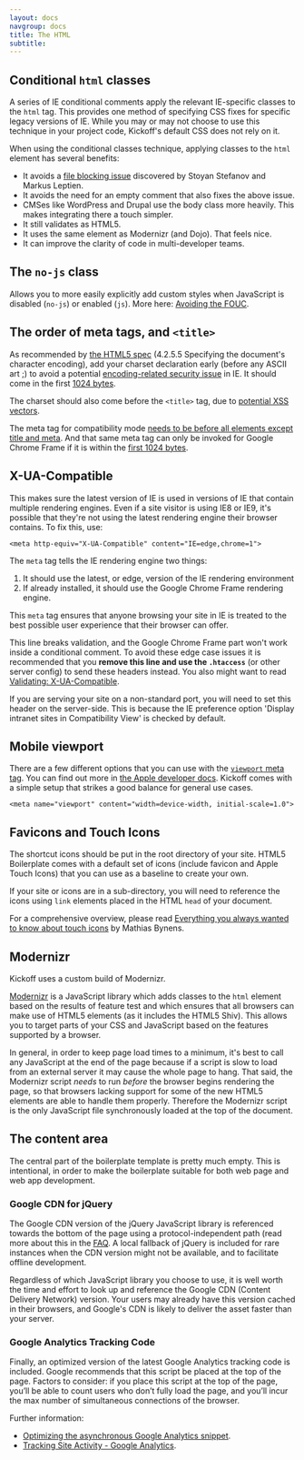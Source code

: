 ```yaml
---
layout: docs
navgroup: docs
title: The HTML
subtitle:
---
```


## Conditional `html` classes

A series of IE conditional comments apply the relevant IE-specific classes to
the `html` tag. This provides one method of specifying CSS fixes for specific
legacy versions of IE. While you may or may not choose to use this technique in
your project code, Kickoff's default CSS does not rely on it.

When using the conditional classes technique, applying classes to the `html`
element has several benefits:

* It avoids a [file blocking issue](http://webforscher.wordpress.com/2010/05/20/ie-6-slowing-down-ie-8/) discovered by Stoyan Stefanov and Markus Leptien.
* It avoids the need for an empty comment that also fixes the above issue.
* CMSes like WordPress and Drupal use the body class more heavily. This makes integrating there a touch simpler.
* It still validates as HTML5.
* It uses the same element as Modernizr (and Dojo). That feels nice.
* It can improve the clarity of code in multi-developer teams.


## The `no-js` class

Allows you to more easily explicitly add custom styles when JavaScript is disabled (`no-js`) or enabled (`js`). More here: [Avoiding the FOUC](http://paulirish.com/2009/avoiding-the-fouc-v3/).


## The order of meta tags, and `<title>`

As recommended by [the HTML5 spec](http://www.whatwg.org/specs/web-apps/current-work/complete/semantics.html#charset) (4.2.5.5 Specifying the document's character encoding), add your charset declaration early (before any ASCII art ;) to avoid a potential [encoding-related security issue](http://code.google.com/p/doctype/wiki/ArticleUtf7) in IE. It should come in the first [1024 bytes](http://www.whatwg.org/specs/web-apps/current-work/multipage/semantics.html#charset).

The charset should also come before the `<title>` tag, due to [potential XSS vectors](http://code.google.com/p/doctype-mirror/wiki/ArticleUtf7).

The meta tag for compatibility mode [needs to be before all elements except title and meta](http://h5bp.com/f "Defining Document Compatibility - MSDN"). And that same meta tag can only be invoked for Google Chrome Frame if it is within the [first 1024 bytes](http://code.google.com/p/chromium/issues/detail?id=23003).


## X-UA-Compatible

This makes sure the latest version of IE is used in versions of IE that contain multiple rendering engines. Even if a site visitor is using IE8 or IE9, it's possible that they're not using the latest rendering engine their browser contains. To fix this, use:

	<meta http-equiv="X-UA-Compatible" content="IE=edge,chrome=1">

The `meta` tag tells the IE rendering engine two things:

1. It should use the latest, or edge, version of the IE rendering environment
2. If already installed, it should use the Google Chrome Frame rendering
   engine.

This `meta` tag ensures that anyone browsing your site in IE is treated to the
best possible user experience that their browser can offer.

This line breaks validation, and the Google Chrome Frame part won't work inside a conditional comment. To avoid these edge case issues it is recommended that you **remove this line and use the `.htaccess`** (or other server config) to send these headers instead. You also might want to read [Validating:
X-UA-Compatible](http://groups.google.com/group/html5boilerplate/browse_thread/thread/6d1b6b152aca8ed2).

If you are serving your site on a non-standard port, you will need to set this header on the server-side. This is because the IE preference option 'Display intranet sites in Compatibility View' is checked by default.


## Mobile viewport

There are a few different options that you can use with the [`viewport` meta tag](https://docs.google.com/present/view?id=dkx3qtm_22dxsrgcf4 "Viewport and Media Queries - The Complete Idiot's Guide"). You can find out more in [the Apple developer docs](http://j.mp/mobileviewport). Kickoff comes with a simple setup that strikes a good balance for general use cases.

	<meta name="viewport" content="width=device-width, initial-scale=1.0">

## Favicons and Touch Icons

The shortcut icons should be put in the root directory of your site. HTML5 Boilerplate comes with a default set of icons (include favicon and Apple Touch Icons) that you can use as a baseline to create your own.

If your site or icons are in a sub-directory, you will need to reference the icons using `link` elements placed in the HTML `head` of your document.

For a comprehensive overview, please read [Everything you always wanted to know about touch icons](http://mathiasbynens.be/notes/touch-icons) by Mathias Bynens.


## Modernizr

Kickoff uses a custom build of Modernizr.

[Modernizr](http://modernizr.com) is a JavaScript library which adds classes to the `html` element based on the results of feature test and which ensures that all browsers can make use of HTML5 elements (as it includes the HTML5 Shiv). This allows you to target parts of your CSS and JavaScript based on the features supported by a browser.

In general, in order to keep page load times to a minimum, it's best to call any JavaScript at the end of the page because if a script is slow to load from an external server it may cause the whole page to hang. That said, the Modernizr script *needs* to run *before* the browser begins rendering the page, so that browsers lacking support for some of the new HTML5 elements are able to handle them properly. Therefore the Modernizr script is the only JavaScript file synchronously loaded at the top of the document.


## The content area

The central part of the boilerplate template is pretty much empty. This is intentional, in order to make the boilerplate suitable for both web page and web app development.

### Google CDN for jQuery

The Google CDN version of the jQuery JavaScript library is referenced towards the bottom of the page using a protocol-independent path (read more about this in the [FAQ](faq.html). A local fallback of jQuery is included for rare instances when the CDN version might not be available, and to facilitate offline development.

Regardless of which JavaScript library you choose to use, it is well worth the time and effort to look up and reference the Google CDN (Content Delivery Network) version. Your users may already have this version cached in their browsers, and Google's CDN is likely to deliver the asset faster than your server.

### Google Analytics Tracking Code

Finally, an optimized version of the latest Google Analytics tracking code is included. Google recommends that this script be placed at the top of the page. Factors to consider: if you place this script at the top of the page, you’ll be able to count users who don’t fully load the page, and you’ll incur the max number of simultaneous connections of the browser.

Further information:

* [Optimizing the asynchronous Google Analytics snippet](http://mathiasbynens.be/notes/async-analytics-snippet).
* [Tracking Site Activity - Google Analytics](http://code.google.com/apis/analytics/docs/tracking/asyncTracking.html).
